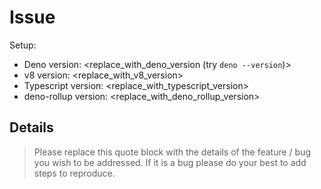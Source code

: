# Issue

Setup:

- Deno version: <replace_with_deno_version (try `deno --version`)>
- v8 version: <replace_with_v8_version>
- Typescript version: <replace_with_typescript_version>
- deno-rollup version: <replace_with_deno_rollup_version>

## Details

> Please replace this quote block with the details of the feature / bug you wish to be addressed. If it is a bug please do your best to add steps to reproduce.

